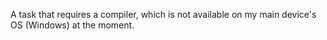 A task that requires a compiler, which is not available on my main device's OS (Windows) at the moment.